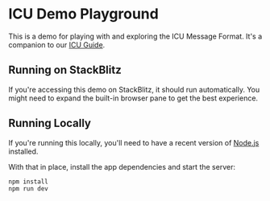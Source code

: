 # ICU Demo Playground

This is a demo for playing with and exploring the ICU Message Format.
It's a companion to our [ICU Guide](https://phrase.com/blog/posts/guide-to-the-icu-message-format/).

## Running on StackBlitz

If you're accessing this demo on StackBlitz, it should
run automatically. You might need to expand the built-in
browser pane to get the best experience.

## Running Locally

If you're running this locally, you'll need to have a
recent version of [Node.js](https://nodejs.org/en) installed.

With that in place, install the app dependencies and
start the server:

```bash
npm install
npm run dev
```
